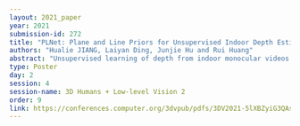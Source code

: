 ```yaml
---
layout: 2021_paper
year: 2021
submission-id: 272
title: "PLNet: Plane and Line Priors for Unsupervised Indoor Depth Estimation"
authors: "Hualie JIANG, Laiyan Ding, Junjie Hu and Rui Huang"
abstract: "Unsupervised learning of depth from indoor monocular videos is challenging as the artificial environment contains many textureless regions. Fortunately, the indoor scenes are full of specific structures, such as planes and lines, which should help guide unsupervised depth learning. This paper proposes PLNet that leverages the plane and line priors to enhance the depth estimation. We first represent the scene geometry using local planar coefficients and impose the smoothness constraint on the representation. Moreover, we enforce the planar and linear consistency by randomly selecting some sets of points that are probably coplanar or collinear to construct simple and effective consistency losses. To verify the proposed method’s effectiveness, we further propose to evaluate the flatness and straightness of the predicted point cloud on the reliable planar and linear regions. The regularity of these regions indicates quality indoor reconstruction. Extensive experiments on NYU Depth V2 and ScanNet show that PLNet remarkably outperforms existing methods."
type: Poster
day: 2
session: 4
session-name: 3D Humans + Low-level Vision 2
order: 9
link: https://conferences.computer.org/3dvpub/pdfs/3DV2021-5lXBZyiG3QAsRBKXHIjqU8/268800a741/268800a741.pdf
---
```

